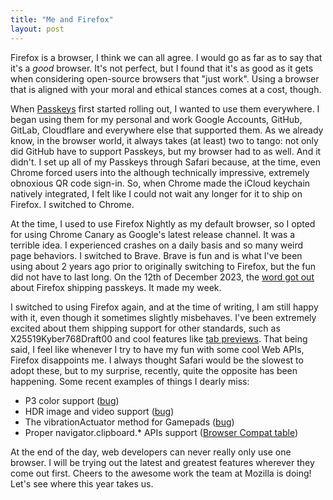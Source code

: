 ```yaml
---
title: "Me and Firefox"
layout: post
---
```


Firefox is a browser, I think we can all agree. I would go as far as to say that it's a _good_ browser. It's not perfect, but I found that it's as good as it gets when considering open-source browsers that "just work". Using a browser that is aligned with your moral and ethical stances comes at a cost, though.

When [Passkeys](https://developers.google.com/identity/passkeys) first started rolling out, I wanted to use them everywhere. I began using them for my personal and work Google Accounts, GitHub, GitLab, Cloudflare and everywhere else that supported them. As we already know, in the browser world, it always takes (at least) two to tango: not only did GitHub have to support Passkeys, but my browser had to as well. And it didn't. I set up all of my Passkeys through Safari because, at the time, even Chrome forced users into the although technically impressive, extremely obnoxious QR code sign-in. So, when Chrome made the iCloud keychain natively integrated, I felt like I could not wait any longer for it to ship on Firefox. I switched to Chrome.

At the time, I used to use Firefox Nightly as my default browser, so I opted for using Chrome Canary as Google's latest release channel. It was a terrible idea. I experienced crashes on a daily basis and so many weird page behaviors. I switched to Brave. Brave is fun and is what I've been using about 2 years ago prior to originally switching to Firefox, but the fun did not have to last long. On the 12th of December 2023, the [word got out](https://x.com/rmondello/status/1734585272824639566?s=20) about Firefox shipping passkeys. It made my week.

I switched to using Firefox again, and at the time of writing, I am still happy with it, even though it sometimes slightly misbehaves. I've been extremely excited about them shipping support for other standards, such as X25519Kyber768Draft00 and cool features like [tab previews](https://blog.nightly.mozilla.org/2024/02/06/a-preview-of-tab-previews-these-weeks-in-firefox-issue-153/). That being said, I feel like whenever I try to have my fun with some cool Web APIs, Firefox disappoints me. I always thought Safari would be the slowest to adopt these, but to my surprise, recently, quite the opposite has been happening. Some recent examples of things I dearly miss:

- P3 color support ([bug](https://bugzilla.mozilla.org/show_bug.cgi?id=1686431))
- HDR image and video support ([bug](https://bugzilla.mozilla.org/show_bug.cgi?id=hdr))
- The vibrationActuator method for Gamepads ([bug](https://bugzilla.mozilla.org/show_bug.cgi?id=1824217))
- Proper navigator.clipboard.\* APIs support ([Browser Compat table](https://developer.mozilla.org/en-US/docs/Web/API/Clipboard#browser_compatibility))

At the end of the day, web developers can never really only use one browser. I will be trying out the latest and greatest features wherever they come out first. Cheers to the awesome work the team at Mozilla is doing! Let's see where this year takes us.

